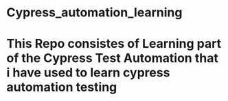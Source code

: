 # Cypress_automation_learning
# This Repo consistes of Learning part of the Cypress Test Automation that i have used to learn cypress automation testing
